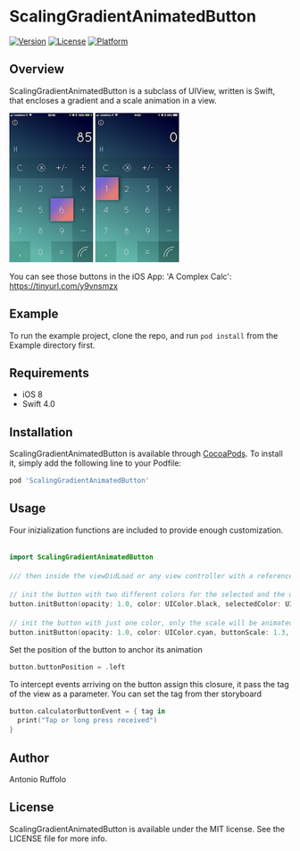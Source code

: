 # ScalingGradientAnimatedButton

[![Version](https://img.shields.io/cocoapods/v/ScalingGradientAnimatedButton.svg?style=flat)](http://cocoapods.org/pods/ScalingGradientAnimatedButton)
[![License](https://img.shields.io/cocoapods/l/ScalingGradientAnimatedButton.svg?style=flat)](http://cocoapods.org/pods/ScalingGradientAnimatedButton)
[![Platform](https://img.shields.io/cocoapods/p/ScalingGradientAnimatedButton.svg?style=flat)](http://cocoapods.org/pods/ScalingGradientAnimatedButton)

## Overview

ScalingGradientAnimatedButton is a subclass of UIView, written is Swift, that encloses a gradient and a scale animation in a view.

![](ButtonScreen.PNG?raw=true "Button Screenshoot in 'A Complex Calc")
![](ButtonScreenLeft.PNG?raw=true "Button Screenshoot in 'A Complex Calc")

You can see those buttons in the iOS App: 'A Complex Calc': https://tinyurl.com/y9vnsmzx

## Example

To run the example project, clone the repo, and run `pod install` from the Example directory first.

## Requirements

* iOS 8
* Swift 4.0

## Installation

ScalingGradientAnimatedButton is available through [CocoaPods](http://cocoapods.org). To install
it, simply add the following line to your Podfile:

```ruby
pod 'ScalingGradientAnimatedButton'
```
## Usage

Four inizialization functions are included to provide enough customization.

```Swift

import ScalingGradientAnimatedButton

/// then inside the viewDidLoad or any view controller with a reference to the view

// init the button with two different colors for the selected and the unselected state, their transition can be animated or not
button.initButton(opacity: 1.0, color: UIColor.black, selectedColor: UIColor.cyan, buttonScale: 0.6, animationDuration: 0.5, shadowOpacity: 0.4, shadowRadius: 1.0, shouldHaveSelectedColorAnimation: true)

// init the button with just one color, only the scale will be animated
button.initButton(opacity: 1.0, color: UIColor.cyan, buttonScale: 1.3, animationDuration: 0.5, shadowOpacity: 0.6, shadowRadius: 1.0)
```

Set the position of the button to anchor its animation

```Swift
button.buttonPosition = .left

```

To intercept events arriving on the button assign this closure, it pass the tag of the view as a parameter. You can set the tag from ther storyboard

```Swift
button.calculatorButtonEvent = { tag in
  print("Tap or long press received")
}
```

## Author

Antonio Ruffolo

## License

ScalingGradientAnimatedButton is available under the MIT license. See the LICENSE file for more info.
